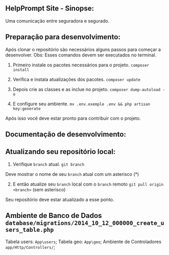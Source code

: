 ## HelpPrompt Site - Sinopse:
Uma comunicação entre seguradora e segurado.

## Preparação para desenvolvimento:
Após clonar o repositório são necessários alguns passos para começar a desenvolver.
Obs: Esses comandos devem ser executados no terminal.

1. Primeiro instale os pacotes necessários para o projeto.
`composer install`

2. Verifica e instala atualizações dos pacotes.
`composer update`

3. Depois crie as classes e as inclue no projeto. 
`composer dump-autoload -o`

4. E configure seu ambiente.
`mv .env.exemple .env && php artisan key:generate`

Após isso você deve estar pronto para contribuir com o projeto.
## Documentação de desenvolvimento:


## Atualizando seu repositório local:

1. Verifique `branch` atual.
`git branch`

Deve mostrar o nome de seu `branch` atual com um asterisco (*)

2. E então atualize seu `branch` local com o `branch` remoto
`git pull origin <branch>` (sem asterisco)

Seu repositório deve estar atualizado a esse ponto.

## Ambiente de Banco de Dados `database/migrations/2014_10_12_000000_create_users_table.php`
Tabela users: `App\users`;
Tabela geo: `App\geo`;
Ambiente de Controladores `app/Http/Controllers/`;


